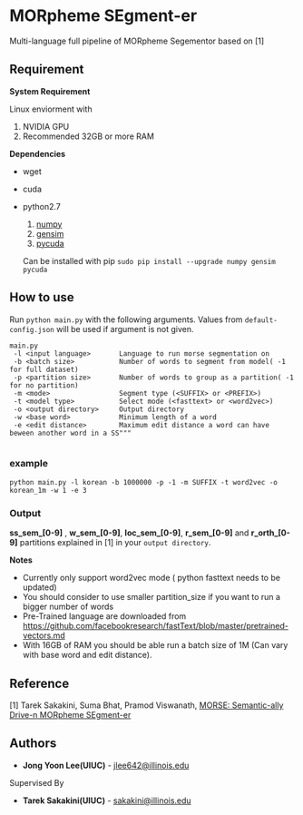 # MORpheme SEgment-er

Multi-language full pipeline of MORpheme Segementor based on [1]

## Requirement

**System Requirement**

Linux enviorment with

1. NVIDIA GPU
2. Recommended 32GB or more RAM

**Dependencies**

* wget
* cuda
* python2.7

    1. [numpy](http://www.numpy.org/)
    2. [gensim](https://radimrehurek.com/gensim/)
    3. [pycuda](https://documen.tician.de/pycuda/)
    
    Can be installed with pip `sudo pip install --upgrade numpy gensim pycuda`

## How to use

Run `python main.py` with the following arguments. Values from `default-config.json` will be used if argument is not given.

```
main.py
 -l <input language>       Language to run morse segmentation on
 -b <batch size>           Number of words to segment from model( -1 for full dataset)
 -p <partition size>       Number of words to group as a partition( -1 for no partition)
 -m <mode>                 Segment type (<SUFFIX> or <PREFIX>)
 -t <model type>           Select mode (<fasttext> or <word2vec>)
 -o <output directory>     Output directory
 -w <base word>            Minimum length of a word
 -e <edit distance>        Maximum edit distance a word can have beween another word in a SS""" 


```
### example


`python main.py -l korean -b 1000000 -p -1 -m SUFFIX -t word2vec -o korean_1m -w 1 -e 3`
### Output

**ss_sem_[0-9]** , **w_sem_[0-9]**, **loc_sem_[0-9]**, **r_sem_[0-9]** and **r_orth_[0-9]** partitions explained in [1] in your `output directory`.

**Notes**
* Currently only support word2vec mode ( python fasttext needs to be updated)
* You should consider to use smaller partition_size if you want to run a bigger number of words
* Pre-Trained language are downloaded from https://github.com/facebookresearch/fastText/blob/master/pretrained-vectors.md 
* With 16GB of RAM you should be able run a batch size of 1M (Can vary with base word and edit distance).

## Reference

[1] Tarek Sakakini, Suma Bhat, Pramod Viswanath, [MORSE: Semantic-ally Drive-n MORpheme SEgment-er](https://arxiv.org/abs/1702.02212)
 
## Authors

* **Jong Yoon Lee(UIUC)** - jlee642@illinois.edu

Supervised By
* **Tarek Sakakini(UIUC)** - sakakini@illinois.edu
